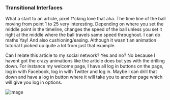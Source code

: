 ### Transitional Interfaces

What a start to an article, pixel f*cking love that aha. The time line of the ball moving from point 1 to 25 very interesting. Depending on where you set the middle point in the timeline, changes the speed of the ball unless you set it right at the middle where the ball travels same speed throughout. I can do maths Yay! And also cushioning/easing. Although it wasn't an animation tutorial I picked up quite a lot from just that example. 

Can I relate this article to my social network? Yes and no? No because I havent got the crazy animations like the article does but yes with the drilling down. For instance my welcome page, I have all log in buttons on the page, log in with Facebook, log in with Twitter and log in. Maybe I can drill that down and have a log in button where it will take you to another page which will give you log in options.

![image](http://www.blugraphic.com/wp-content/uploads/2012/06/Sign-in-With-Facebook-Twitter-Buttons1.jpg)

